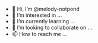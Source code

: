 - 👋 Hi, I’m @melody-notpond
- 👀 I’m interested in ...
- 🌱 I’m currently learning ...
- 💞️ I’m looking to collaborate on ...
- 📫 How to reach me ...

<!--
[![Top Langs](https://github-readme-stats.vercel.app/api/top-langs/?username=melody-notpond&layout=compact&theme=vision-friendly-dark)](https://github.com/anuraghazra/github-readme-stats)
--->

<!---
melody-notpond/melody-notpond is a ✨ special ✨ repository because its `README.md` (this file) appears on your GitHub profile.
You can click the Preview link to take a look at your changes.
--->
